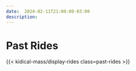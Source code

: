 ```yaml
---
date:  2024-02-11T21:00:00-03:00
description:
---
```


# Past Rides
{{< kidical-mass/display-rides class=past-rides >}}
